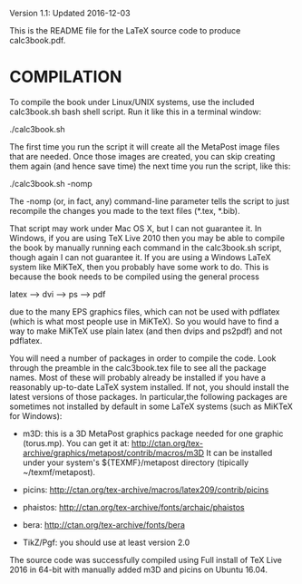 Version 1.1: Updated 2016-12-03

This is the README file for the LaTeX source code to produce calc3book.pdf.


COMPILATION
===========
To compile the book under Linux/UNIX systems, use the included calc3book.sh
bash shell script. Run it like this in a terminal window:

./calc3book.sh

The first time you run the script it will create all the MetaPost image files
that are needed. Once those images are created, you can skip creating them
again (and hence save time) the next time you run the script, like this:

./calc3book.sh -nomp

The -nomp (or, in fact, any) command-line parameter tells the script to
just recompile the changes you made to the text files (*.tex, *.bib).

That script may work under Mac OS X, but I can not guarantee it. In Windows, if
you are using TeX Live 2010 then you may be able to compile the book by manually
running each command in the calc3book.sh script, though again I can not
guarantee it. If you are using a Windows LaTeX system like MiKTeX, then you
probably have some work to do. This is because the book needs to be compiled
using the general process

 latex --> dvi --> ps --> pdf

due to the many EPS graphics files, which can not be used with pdflatex (which
is what most people use in MiKTeX). So you would have to find a way to make
MiKTeX use plain latex (and then dvips and ps2pdf) and not pdflatex.

You will need a number of packages in order to compile the code. Look
through the preamble in the calc3book.tex file to see all the package names.
Most of these will probably already be installed if you have a reasonably
up-to-date LaTeX system installed. If not, you should install the latest
versions of those packages. In particular,the following packages are sometimes
not installed by default in some LaTeX systems (such as MiKTeX for Windows):

* m3D: this is a 3D MetaPost graphics package needed for one graphic (torus.mp).
  You can get it at:
  http://ctan.org/tex-archive/graphics/metapost/contrib/macros/m3D
  It can be installed under your system's ${TEXMF}/metapost directory 
  (tipically ~/texmf/metapost).

* picins: http://ctan.org/tex-archive/macros/latex209/contrib/picins

* phaistos: http://ctan.org/tex-archive/fonts/archaic/phaistos

* bera: http://ctan.org/tex-archive/fonts/bera

* TikZ/Pgf: you should use at least version 2.0

The source code was successfully compiled using Full install of TeX Live 2016 
in 64-bit with manually added m3D and picins on Ubuntu 16.04. 